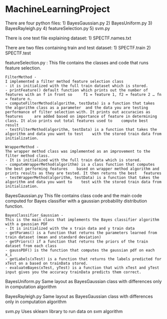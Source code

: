 # MachineLearningProject

There are four python files: 
	1) BayesGaussian.py
	2) BayesUniform.py
	3) BayesRayleigh.py
	4) featureSelection.py
	5) svm.py

There is one text file explaining dataset:
	1) SPECTF.names.txt

There are two files containing train and test dataset:
	1) SPECTF.train
	2) SPECTF.test

featureSelection.py :
		This file contains the classes and code that runs feature selection.

	FilterMethod - 
	I implemented a filter method feature selection class
	- it is initialized with the full train dataset which is stored. 
	- printFeature() default function which prints out the number of features with an f in front so 	f1 = feature 1, f2 = feature 2 … fn = feature n. 
	- computeFilterMethod(algorithm, testData) is a function that takes the algorithm class as a parameter 	and the data you are testing performance of filter selection with. It prints out accuracies as features 	are added based on importance of feature in determining class. It also prints out total features used to 	compute best result 
	- testFilterMethod(algorithm, testData) is a function that takes the algorithm and data you want to test	with the stored train data from initialization. 
	
	WrapperMethod -
	The wrapper method class was implemented as an improvement to the filter method class.
	- It is initialized with the full train data which is stored. 
	- computeWrapperMethod(algorithm) is a class function that computes the best performing features 	based on wrapper method algorithm and prints results as they are tested. It then returns the best 	features 
	- testWrapperMethod(algorithm, testData) is a function that takes the algorithm and data you want to 	test with the stored train data from initialization. 

BayesGaussian.py
		This file contains class code and the main code computed for Bayes classifier with a gaussian probability distribution function. 
	
	BayesClassifier_Gaussian -
	This is the main class that implements the Bayes classifier algorithm with a gaussian PDF
	- It is initialized with the x train data and y train data 
	- getParams() is a function that returns the parameters learned from train dataset (mean and standard deviation)
	- getPriors() if a function that returns the priors of the train dataset from each class 
	- gaussPDF() is the function that computes the gaussian pdf on each x_i 
	- getLabels(xTest) is a function that returns the labels predicted for xTest on a based on trainData stored.  
	- evaluateBayes(xTest, yTest) is a function that with xTest and yTest input gives you the accuracy trainData predicts them correct. 

BayesUniform.py	
	Same layout as BayesGaussian class with differences only in computation algorithm 

BayesRayleigh.py
	Same layout as BayesGaussian class with differences only in computation algorithm 

svm.py 
	Uses sklearn library to run data on svm algorithm
